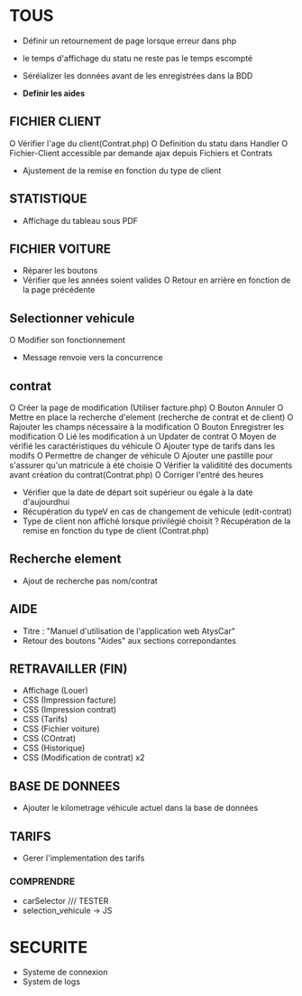 

# TOUS
- Définir un retournement de page lorsque erreur dans php
- le temps d'affichage du statu ne reste pas le temps escompté
- Séréializer les données avant de les enregistrées dans la BDD

- **Definir les aides**


## FICHIER CLIENT

O Vérifier l'age du client(Contrat.php)
O Definition du statu dans Handler
O Fichier-Client accessible par demande ajax depuis Fichiers et Contrats
- Ajustement de la remise en fonction du type de client

## STATISTIQUE

- Affichage du tableau sous PDF


## FICHIER VOITURE

- Réparer les boutons
- Vérifier que les années soient valides
O Retour en arrière en fonction de la page précédente

## Selectionner vehicule
O Modifier son fonctionnement
- Message renvoie vers la concurrence

## contrat

O Créer la page de modification (Utiliser facture.php)
O Bouton Annuler 
O Mettre en place la recherche d'element (recherche de contrat et de client)
O Rajouter les champs nécessaire à la modification 
O Bouton Enregistrer les modification
O Lié les modification à un Updater de contrat
O Moyen de vérifié les caractéristiques du véhicule
O Ajouter type de tarifs dans les modifs
O Permettre de changer de véhicule
O Ajouter une pastille pour s'assurer qu'un matricule à été choisie
O Vérifier la validitité des documents avant création du contrat(Contrat.php)
O Corriger l'entré des heures
- Vérifier que la date de départ soit supérieur ou égale à la date d'aujourdhui
- Récupération du typeV en cas de changement de vehicule (edit-contrat)
- Type de client non affiché lorsque privilégié choisit
? Récupération de la remise en fonction du type de client (Contrat.php)

## Recherche element 
- Ajout de recherche pas nom/contrat

## AIDE
- Titre : "Manuel d'utilisation de l'application web AtysCar"
- Retour des boutons "Aides" aux sections correpondantes

## RETRAVAILLER (FIN)
- Affichage (Louer)
- CSS (Impression facture)
- CSS (Impression contrat)
- CSS (Tarifs)
- CSS (Fichier voiture)
- CSS (COntrat)
- CSS (Historique)
- CSS (Modification de contrat) x2


## BASE DE DONNEES
- Ajouter le kilometrage véhicule actuel dans la base de données 

## TARIFS
- Gerer l'implementation des tarifs



### COMPRENDRE

- carSelector /// TESTER
- selection_vehicule -> JS 


# SECURITE 

- Systeme de connexion
- System de logs